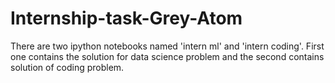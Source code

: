 # Internship-task-Grey-Atom
There are two ipython notebooks named 'intern ml' and 'intern coding'. First one contains the solution for data science problem and the second contains solution of coding problem.
